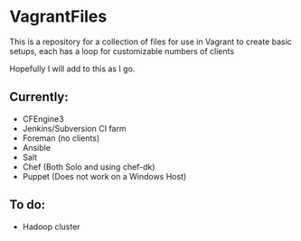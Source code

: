 # VagrantFiles
This is a repository for a collection of files for use in Vagrant to create basic setups, each has a loop for customizable numbers of clients

Hopefully I will add to this as I go.

## Currently:
- CFEngine3
- Jenkins/Subversion CI farm
- Foreman (no clients)
- Ansible
- Salt
- Chef (Both Solo and using chef-dk)
- Puppet (Does not work on a Windows Host)

## To do:
- Hadoop cluster
